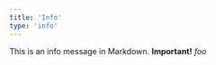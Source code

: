 ```yaml
---
title: 'Info'
type: 'info'
---
```


This is an info message in Markdown. **Important!** _foo_
